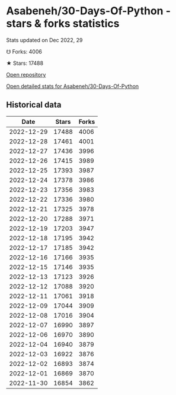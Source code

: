 # Asabeneh/30-Days-Of-Python - stars & forks statistics

Stats updated on Dec 2022, 29

☋ Forks: 4006

★ Stars: 17488

[Open repository](https://github.com/Asabeneh/30-Days-Of-Python)

[Open detailed stats for Asabeneh/30-Days-Of-Python](https://reviewgithub.com/rep/Asabeneh/30-Days-Of-Python)

## Historical data
| Date | Stars | Forks |
|------|-------|-------|
| 2022-12-29 | 17488 | 4006 | 
| 2022-12-28 | 17461 | 4001 | 
| 2022-12-27 | 17436 | 3996 | 
| 2022-12-26 | 17415 | 3989 | 
| 2022-12-25 | 17393 | 3987 | 
| 2022-12-24 | 17378 | 3986 | 
| 2022-12-23 | 17356 | 3983 | 
| 2022-12-22 | 17336 | 3980 | 
| 2022-12-21 | 17325 | 3978 | 
| 2022-12-20 | 17288 | 3971 | 
| 2022-12-19 | 17203 | 3947 | 
| 2022-12-18 | 17195 | 3942 | 
| 2022-12-17 | 17185 | 3942 | 
| 2022-12-16 | 17166 | 3935 | 
| 2022-12-15 | 17146 | 3935 | 
| 2022-12-13 | 17123 | 3926 | 
| 2022-12-12 | 17088 | 3920 | 
| 2022-12-11 | 17061 | 3918 | 
| 2022-12-09 | 17044 | 3909 | 
| 2022-12-08 | 17016 | 3904 | 
| 2022-12-07 | 16990 | 3897 | 
| 2022-12-06 | 16970 | 3890 | 
| 2022-12-04 | 16940 | 3879 | 
| 2022-12-03 | 16922 | 3876 | 
| 2022-12-02 | 16893 | 3874 | 
| 2022-12-01 | 16869 | 3870 | 
| 2022-11-30 | 16854 | 3862 | 


